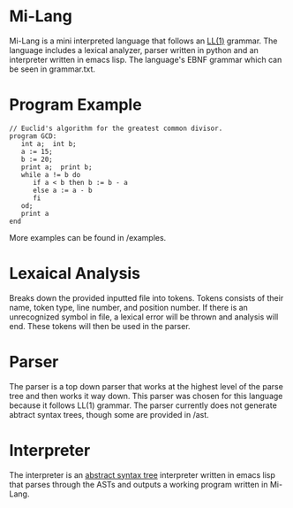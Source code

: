# Mi-Lang
Mi-Lang is a mini interpreted language that follows an [LL(1)](https://www.csd.uwo.ca/~mmorenom/CS447/Lectures/Syntax.html/node14.html) grammar. The language includes a lexical analyzer, parser written in python and an interpreter written in emacs lisp. 
The language's EBNF grammar which can be seen in grammar.txt.



# Program Example 
```
// Euclid's algorithm for the greatest common divisor.
program GCD:
   int a;  int b;
   a := 15;
   b := 20;
   print a;  print b;
   while a != b do
      if a < b then b := b - a
      else a := a - b
      fi
   od;
   print a
end
```
More examples can be found in /examples.

# Lexaical Analysis
Breaks down the provided inputted file into tokens. Tokens consists of their name, token type, line number, and position number. If there is an unrecognized symbol in file, a lexical error will be thrown and analysis will end. These tokens will then be used in the parser.

# Parser
The parser is a top down parser that works at the highest level of the parse tree and then works it way down. This parser was chosen for this language because it follows LL(1) grammar. The parser currently does not generate abtract syntax trees, though some are provided in /ast.

# Interpreter
The interpreter is an [abstract syntax tree](https://en.wikipedia.org/wiki/Abstract_syntax_tree) interpreter written in emacs lisp that parses through the ASTs and outputs a working program written in Mi-Lang.
